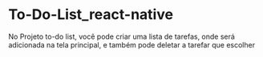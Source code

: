 # To-Do-List_react-native

No Projeto to-do list, você pode criar uma lista de tarefas, onde será adicionada na tela principal, e também pode deletar a tarefar que escolher
